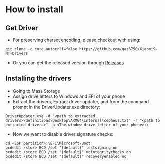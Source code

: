 # How to install
## Get Driver

- For preserving charset encoding, please checkout with using:
```
git clone -c core.autocrlf=false https://github.com/qaz6750/Xiaomi9-NT-Drivers
```
- Or you can get the released version through [Releases](hhttps://github.com/qaz6750/Xiaomi9-NT-Drivers) 

## Installing the drivers
- Going to Mass Storage
- Assign drive letters to Windows and EFI of your phone
- Extract the drivers, Extract driver updater, and from the command prompt in the DriverUpdater.exe directory:

```
DriverUpdater.exe -d "<path to extracted drivers>\definitions\Desktop\ARM64\Internal\cepheus.txt" -r "<path to extracted drivers>" -p <The window drive letter of your phone>:\
```

- Now we want to disable driver signature checks:

```
cd <ESP partition>:\EFI\Microsoft\Boot
bcdedit /store BCD /set "{default}" testsigning on
bcdedit /store BCD /set "{default}" nointegritychecks on
bcdedit /store BCD /set "{default}" recoveryenabled no

```




